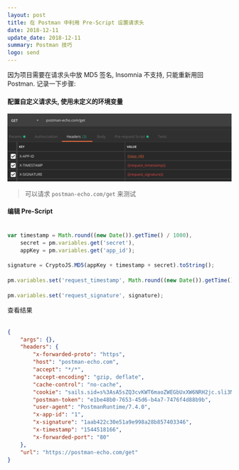 ```yaml
---
layout: post
title: 在 Postman 中利用 Pre-Script 设置请求头
date: 2018-12-11
update_date: 2018-12-11
summary: Postman 技巧
logo: send
---
```


因为项目需要在请求头中放 MD5 签名, Insomnia 不支持, 只能重新用回 Postman. 记录一下步骤:

#### 配置自定义请求头, 使用未定义的环境变量

![](/assets/img/2018-12-11/postman_1.png)

> 可以请求 `postman-echo.com/get` 来测试

#### 编辑 Pre-Script

```js

var timestamp = Math.round((new Date()).getTime() / 1000),
    secret = pm.variables.get('secret'),
    appKey = pm.variables.get('app_id');
    
signature = CryptoJS.MD5(appKey + timestamp + secret).toString();

pm.variables.set('request_timestamp', Math.round((new Date()).getTime() / 1000));

pm.variables.set('request_signature', signature);

```

查看结果

```json

{
    "args": {},
    "headers": {
        "x-forwarded-proto": "https",
        "host": "postman-echo.com",
        "accept": "*/*",
        "accept-encoding": "gzip, deflate",
        "cache-control": "no-cache",
        "cookie": "sails.sid=s%3AsA5sZQ3cvKWT6maoZWEGbUxXW6NRH2jc.sli3Mnnjge742wjjJJ7ba%2FAG9TRuo8S9pWfJUbipWkU",
        "postman-token": "e1be48b0-7653-45d6-b4a7-7476f4d88b9b",
        "user-agent": "PostmanRuntime/7.4.0",
        "x-app-id": "1",
        "x-signature": "1aab422c30e51a9e998a28b857403346",
        "x-timestamp": "1544518166",
        "x-forwarded-port": "80"
    },
    "url": "https://postman-echo.com/get"
}

```




